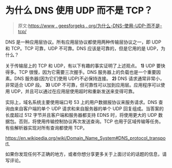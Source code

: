 # 为什么 DNS 使用 UDP 而不是 TCP？

> 原文:[https://www . geesforgeks . org/为什么-DNS-使用-UDP-而不是-tcp/](https://www.geeksforgeeks.org/why-does-dns-use-udp-and-not-tcp/)

DNS 是一种应用层协议。所有应用层协议都使用两种传输层协议之一，即 UDP 和 TCP。TCP 可靠，UDP 不可靠。DNS 应该是可靠的，但是它用的是 UDP，为什么？

关于传输层上的 TCP 和 UDP，有以下有趣的事实证明了上述观点。
**1)** UDP 要快得多。TCP 很慢，因为它需要三次握手。DNS 服务器上的负载也是一个重要因素。DNS 服务器(因为它们使用 UDP)不必保持连接。
**2)** DNS 请求通常非常小，非常适合 UDP 段。
**3)** UDP 不可靠，但可靠性可以加到应用层。应用程序可以使用 UDP，并且可以通过在应用层使用超时和重新发送来变得可靠。

实际上，域名系统主要使用端口号 53 上的用户数据报协议来服务请求。DNS 查询由来自客户端的单个 UDP 请求和来自服务器的单个 UDP 回复组成。当答案的长度超过 512 字节并且客户端和服务器都支持 EDNS 时，将使用更大的 UDP 数据包。否则，将使用传输控制协议再次发送查询。TCP 也用于区域传输等任务。有些解析器实现对所有查询都使用 TCP。

https://en.wikipedia.org/wiki/Domain_Name_System#DNS_protocol_transport 

如果你发现任何不正确的地方，或者你想分享更多关于上面讨论的话题的信息，请写评论。